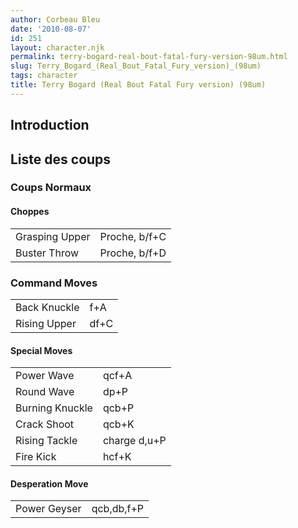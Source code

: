 ```yaml
---
author: Corbeau Bleu
date: '2010-08-07'
id: 251
layout: character.njk
permalink: terry-bogard-real-bout-fatal-fury-version-98um.html
slug: Terry_Bogard_(Real_Bout_Fatal_Fury_version)_(98um)
tags: character
title: Terry Bogard (Real Bout Fatal Fury version) (98um)
---
```


## Introduction

## Liste des coups

### Coups Normaux

#### Choppes

|                |               |
|----------------|---------------|
| Grasping Upper | Proche, b/f+C |
| Buster Throw   | Proche, b/f+D |

### Command Moves

|              |      |
|--------------|------|
| Back Knuckle | f+A  |
| Rising Upper | df+C |

#### Special Moves

|                 |              |
|-----------------|--------------|
| Power Wave      | qcf+A        |
| Round Wave      | dp+P         |
| Burning Knuckle | qcb+P        |
| Crack Shoot     | qcb+K        |
| Rising Tackle   | charge d,u+P |
| Fire Kick       | hcf+K        |

#### Desperation Move

|              |            |
|--------------|------------|
| Power Geyser | qcb,db,f+P |